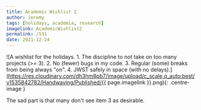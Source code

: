 ```yaml
---
title: Academic Wishlist 2
author: Jeremy
tags: [holidays, academia, research]
imagelink: AcademicWishlist2
permalink: /531
date: 2021-12-24
---
```


![A wishlist for the holidays. 1. The discipline to not take on too many projects (>= 3). 2. No (fewer) bugs in my code. 3. Regular (some) breaks from being always "on". 4. JWST safely in space (with no delays).](https://res.cloudinary.com/dh3hm8pb7/image/upload/c_scale,q_auto:best/v1535842782/Handwaving/Published/{{ page.imagelink }}.png){: .centre-image }

The sad part is that many don't see item 3 as desirable.
